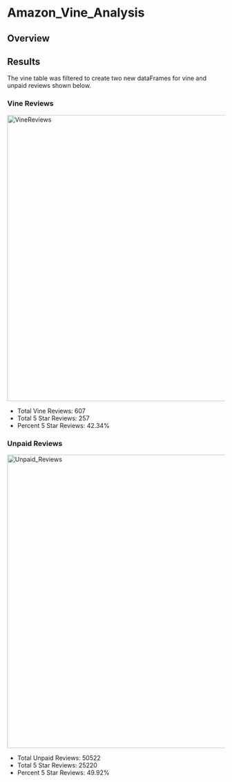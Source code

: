 # Amazon_Vine_Analysis

## Overview

## Results

The vine table was filtered to create two new dataFrames for vine and unpaid reviews shown below.

### Vine Reviews

<img width="662" alt="VineReviews" src="https://user-images.githubusercontent.com/106006911/190466487-8d0a5207-2e9e-48c6-90ee-0619bfdbaeb9.png">

* Total Vine Reviews: 607
* Total 5 Star Reviews: 257
* Percent 5 Star Reviews: 42.34%
     
### Unpaid Reviews

<img width="679" alt="Unpaid_Reviews" src="https://user-images.githubusercontent.com/106006911/190466665-ab5c990c-5348-48fa-971e-f747c35db0f4.png">

* Total Unpaid Reviews: 50522
* Total 5 Star Reviews: 25220
* Percent 5 Star Reviews: 49.92%
